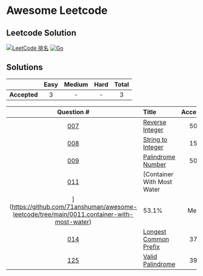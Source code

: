 # Awesome Leetcode
## Leetcode Solution

[![LeetCode 排名](https://img.shields.io/badge/71anshuman-blue.svg)](https://leetcode.com/71anshuman/)
[![Go](https://img.shields.io/badge/Go-1.16-blue.svg)](https://golang.google.cn)

## Solutions

|     |Easy|Medium|Hard|Total|
|:---:|:---:|:---:|:---:|:---:|
|**Accepted**|3|-|-|3|


|Question #|Title |Acceptance|Difficulty|
|:-:|:-|:-: | :-: |
|[007](https://leetcode.com/problems/reverse-integer/)| [Reverse Integer](https://github.com/71anshuman/awesome-leetcode/tree/main/0007.Reverse-Integer)|50.9%|Easy||
|[008](https://leetcode.com/problems/string-to-integer-atoi/)| [String to Integer](https://github.com/71anshuman/awesome-leetcode/tree/main/0008.string-to-integer-atoi)|15.9%|Medium||
|[009](https://leetcode.com/problems/palindrome-number/submissions/)| [Palindrome Number](https://github.com/71anshuman/awesome-leetcode/tree/main/0009.palindrome-number)|50.9%|Easy||
|[011](https://leetcode.com/problems/container-with-most-water)| [Container With Most Water
](https://github.com/71anshuman/awesome-leetcode/tree/main/0011.container-with-most-water)|53.1%|Medium||
|[014](https://leetcode.com/problems/longest-common-prefix/)| [Longest Common Prefix](https://github.com/71anshuman/awesome-leetcode/tree/main/0014.longest-common-prefix)|37.2%|Easy||
|[125](https://leetcode.com/problems/valid-palindrome)| [Valid Palindrome](https://github.com/71anshuman/awesome-leetcode/tree/main/0125.valid-palindrome)|39.3%|Easy||
